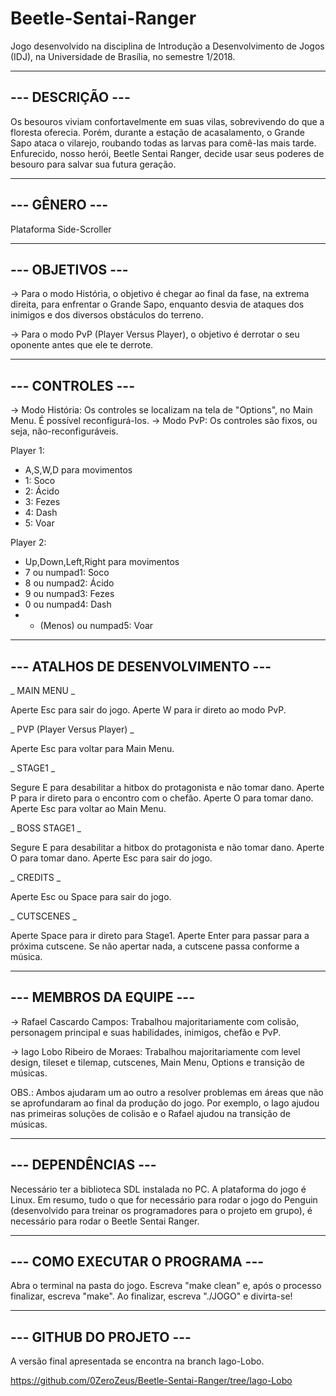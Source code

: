 # Beetle-Sentai-Ranger
Jogo desenvolvido na disciplina de Introdução a Desenvolvimento de Jogos (IDJ), na Universidade de Brasília, no semestre 1/2018.

-----------------
--- DESCRIÇÃO ---
-----------------

Os besouros viviam confortavelmente em suas vilas, sobrevivendo do que a floresta oferecia. Porém, durante a estação de acasalamento, o Grande Sapo ataca o vilarejo, roubando todas as larvas para comê-las mais tarde. Enfurecido, nosso herói, Beetle Sentai Ranger, decide usar seus poderes de besouro para salvar sua futura geração.

--------------
--- GÊNERO ---
--------------

Plataforma Side-Scroller

-----------------
--- OBJETIVOS ---
-----------------

-> Para o modo História, o objetivo é chegar ao final da fase, na extrema direita, para enfrentar o Grande Sapo, enquanto desvia de ataques dos inimigos e dos diversos obstáculos do terreno.

-> Para o modo PvP (Player Versus Player), o objetivo é derrotar o seu oponente antes que ele te derrote.

-----------------
--- CONTROLES ---
-----------------

-> Modo História: Os controles se localizam na tela de "Options", no Main Menu. É possível reconfigurá-los.
-> Modo PvP: Os controles são fixos, ou seja, não-reconfiguráveis.

Player 1:
- A,S,W,D para movimentos
- 1: Soco
- 2: Ácido
- 3: Fezes
- 4: Dash
- 5: Voar

Player 2:
- Up,Down,Left,Right para movimentos
- 7 ou numpad1: Soco
- 8 ou numpad2: Ácido
- 9 ou numpad3: Fezes
- 0 ou numpad4: Dash
- - (Menos) ou numpad5: Voar

----------------------------------
--- ATALHOS DE DESENVOLVIMENTO ---
----------------------------------

_ MAIN MENU _

Aperte Esc para sair do jogo.
Aperte W para ir direto ao modo PvP.

_ PVP (Player Versus Player) _

Aperte Esc para voltar para Main Menu.

_ STAGE1 _

Segure E para desabilitar a hitbox do protagonista e não tomar dano.
Aperte P para ir direto para o encontro com o chefão.
Aperte O para tomar dano.
Aperte Esc para voltar ao Main Menu.

_ BOSS STAGE1 _

Segure E para desabilitar a hitbox do protagonista e não tomar dano.
Aperte O para tomar dano.
Aperte Esc para sair do jogo.

_ CREDITS _

Aperte Esc ou Space para sair do jogo.

_ CUTSCENES _

Aperte Space para ir direto para Stage1.
Aperte Enter para passar para a próxima cutscene.
Se não apertar nada, a cutscene passa conforme a música.

-------------------------
--- MEMBROS DA EQUIPE ---
-------------------------

-> Rafael Cascardo Campos: Trabalhou majoritariamente com colisão, personagem principal e suas habilidades, inimigos, chefão e PvP.

-> Iago Lobo Ribeiro de Moraes: Trabalhou majoritariamente com level design, tileset e tilemap, cutscenes, Main Menu, Options e transição de músicas.

OBS.: Ambos ajudaram um ao outro a resolver problemas em áreas que não se aprofundaram ao final da produção do jogo. Por exemplo, o Iago ajudou nas primeiras soluções de colisão e o Rafael ajudou na transição de músicas.

--------------------
--- DEPENDÊNCIAS ---
--------------------

Necessário ter a biblioteca SDL instalada no PC.
A plataforma do jogo é Linux.
Em resumo, tudo o que for necessário para rodar o jogo do Penguin (desenvolvido para treinar os programadores para o projeto em grupo), é necessário para rodar o Beetle Sentai Ranger.

--------------------------------
--- COMO EXECUTAR O PROGRAMA ---
--------------------------------

Abra o terminal na pasta do jogo. Escreva "make clean" e, após o processo finalizar, escreva "make". Ao finalizar, escreva "./JOGO" e divirta-se!

-------------------------
--- GITHUB DO PROJETO ---
-------------------------

A versão final apresentada se encontra na branch Iago-Lobo.

https://github.com/0ZeroZeus/Beetle-Sentai-Ranger/tree/Iago-Lobo



